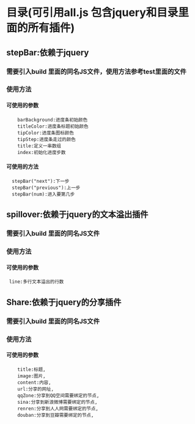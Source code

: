 # 目录(可引用all.js 包含jquery和目录里面的所有插件)

## stepBar:依赖于jquery

### 需要引入build 里面的同名JS文件，使用方法参考test里面的文件

### 使用方法

#### 可使用的参数
        barBackground:进度条初始颜色
        titleColor:进度条标题初始颜色
        tipColor:进度条图标颜色
        tipStep:进度条走过的颜色
        title:定义一串数组
        index:初始化进度步数

####  可使用的方法
      stepBar("next"):下一步
      stepBar("previous"):上一步
      stepBar(num):进入要第几步

## spillover:依赖于jquery的文本溢出插件

### 需要引入build 里面的同名JS文件

### 使用方法

#### 可使用的参数
     line:多行文本溢出的行数

## Share:依赖于jquery的分享插件

### 需要引入build 里面的同名JS文件

### 使用方法

#### 可使用的参数
        title:标题,
        image:图片,
        content:内容,
        url:分享的网址,
        qqZone:分享到QQ空间需要绑定的节点,
        sina:分享到新浪微博需要绑定的节点,
        renren:分享到人人网需要绑定的节点,
        douban:分享到豆瓣需要绑定的节点,





